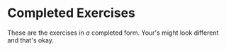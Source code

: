 # Completed Exercises

These are the exercises in *a* completed form. Your's might look
different and that's okay.
